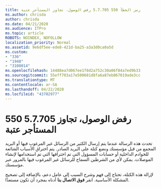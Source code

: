 ```yaml
---
title: رمز الخطأ 550 5.7.705 رفض الوصول، تجاوز المستأجر عتبة
ms.author: chrisda
author: chrisda
ms.date: 04/21/2020
ms.audience: ITPro
ms.topic: article
ROBOTS: NOINDEX, NOFOLLOW
localization_priority: Normal
ms.assetid: 9e6df5ee-ede8-421d-ba25-a3a3d0ca0a5d
ms.custom:
- "336"
- "1948"
- "3100014"
ms.openlocfilehash: 14488ea7d067ee1f8d2a752c30a06f84a7ed9b33
ms.sourcegitcommit: 55eff703a17e500681d8fa6a87eb067019ade3cc
ms.translationtype: MT
ms.contentlocale: ar-SA
ms.lasthandoff: 04/22/2020
ms.locfileid: "43702977"
---
```

# <a name="550-57705-access-denied-tenant-has-exceeded-threshold"></a>550 5.7.705 رفض الوصول، تجاوز المستأجر عتبة

تحدث هذه الرسالة عندما يتم إرسال الكثير من الرسائل غير المرغوب فيها أو البريد المجمع من قبل مؤسستك ونضع كتلة على البريد الصادر.
يتم اختراق الأسباب الشائعة للخوادم الداخلية أو حسابات المسؤول التي تم اختراقها التي تم استخدامها لإنشاء الموصلات. يمكن لأي من الشرطين السماح للرسائل غير المرغوب فيها بالمرور عبر مؤسستك.

لإزالة هذه الكتلة، تحتاج إلى فهم وشرح السبب إلى عامل دعم، بالإضافة إلى تصحيح المشكلة الأساسية.
انقر **فوق الاتصال بنا** أدناه بمجرد أن تكون مستعدًا.
